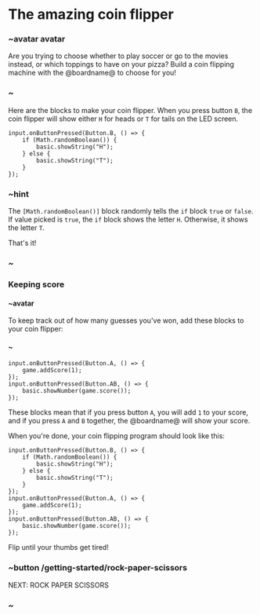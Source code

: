 # The amazing coin flipper

### ~avatar avatar

Are you trying to choose whether to play soccer or go to the movies
instead, or which toppings to have on your pizza?  Build a coin
flipping machine with the @boardname@ to choose for you!

### ~

Here are the blocks to make your coin flipper.  When you press button
`B`, the coin flipper will show either `H` for heads or `T` for tails
on the LED screen.

```blocks
input.onButtonPressed(Button.B, () => {
    if (Math.randomBoolean()) {
        basic.showString("H");
    } else {
        basic.showString("T");
    }
});
```
### ~hint

The `[Math.randomBoolean()]` block randomly tells the ``if``
block `true` or `false`.  If value picked is `true`, the
``if`` block shows the letter `H`. Otherwise, it shows the letter `T`.

That's it!

### ~

### Keeping score

#### ~avatar

To keep track out of how many guesses you've won,
add these blocks to your coin flipper:

#### ~

```blocks
input.onButtonPressed(Button.A, () => {
    game.addScore(1);
});
input.onButtonPressed(Button.AB, () => {
    basic.showNumber(game.score());
});
```

These blocks mean that if you press button `A`, you will add `1` to
your score, and if you press `A` and `B` together, the @boardname@ will
show your score.

When you're done, your coin flipping program should look like this:

```blocks
input.onButtonPressed(Button.B, () => {
    if (Math.randomBoolean()) {
        basic.showString("H");
    } else {
        basic.showString("T");
    }
});
input.onButtonPressed(Button.A, () => {
    game.addScore(1);
});
input.onButtonPressed(Button.AB, () => {
    basic.showNumber(game.score());
});
```

Flip until your thumbs get tired!

### ~button /getting-started/rock-paper-scissors
NEXT: ROCK PAPER SCISSORS
### ~
